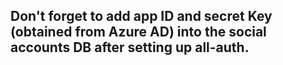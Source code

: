 ## Don't forget to add app ID and secret Key (obtained from Azure AD) into the social accounts DB after setting up all-auth.
